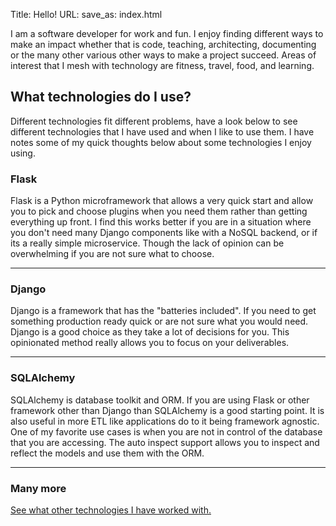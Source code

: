 Title: Hello!
URL:
save_as: index.html

I am a software developer for work and fun. I enjoy finding different ways to make an impact whether that is code, teaching, architecting, documenting or the many other various other ways to make a project succeed. Areas of interest that I mesh with technology are fitness, travel, food, and learning. 

## What technologies do I use?
Different technologies fit different problems, have a look below to see different technologies that I have used and when I like to use them. I have notes some of my quick thoughts below about some technologies I enjoy using. 

### Flask

Flask is a Python microframework that allows a very quick start and allow you to pick and choose plugins when you need them rather than getting everything up front. I find this works better if you are in a situation where you don't need many Django components like with a NoSQL backend, or if its a really simple microservice. Though the lack of opinion can be overwhelming if you are not sure what to choose. 

___

### Django
Django is a framework that has the "batteries included". If you need to get something production ready quick or are not sure what you would need. Django is a good choice as they take a lot of decisions for you. This opinionated method really allows you to focus on your deliverables. 
___

### SQLAlchemy
SQLAlchemy is database toolkit and ORM. If you are using Flask or other framework other than Django than SQLAlchemy is a good starting point. It is also useful in more ETL like applications do to it being framework agnostic. One of my favorite use cases is when you are not in control of the database that you are accessing. The auto inspect support allows you to inspect and reflect the models and use them with the ORM. 
___

### Many more
[See what other technologies I have worked with.]({filename}technologies.md)